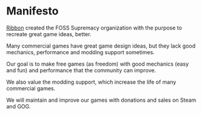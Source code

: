 # Manifesto

[Ribbon](https://github.com/hardBSDk) created the FOSS Supremacy organization with the purpose to recreate great game ideas, better.

Many commercial games have great game design ideas, but they lack good mechanics, performance and modding support sometimes.

Our goal is to make free games (as freedom) with good mechanics (easy and fun) and performance that the community can improve.

We also value the modding support, which increase the life of many commercial games.

We will maintain and improve our games with donations and sales on Steam and GOG.
